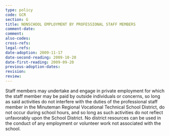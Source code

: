 ```yaml
---
type: policy
code: GCR
section: G
title: NONSCHOOL EMPLOYMENT BY PROFESSIONAL STAFF MEMBERS
comment-date:
comment:
also-codes:
cross-refs:
legal-refs:
date-adoption: 2009-11-17
date-second-reading: 2009-10-20
date-first-reading: 2009-09-20
previous-adoption-dates: 
revision: 
review: 
---
```


Staff members may undertake and engage in private employment for which the staff member may be paid by outside individuals or concerns, so long as said activities do not interfere with the duties of the professional staff member in the Minuteman Regional Vocational Technical School District, do not occur during school hours, and so long as such activities do not reflect unfavorably upon the School District. No district resources can be used in the conduct of any employment or volunteer work not associated with the school.

